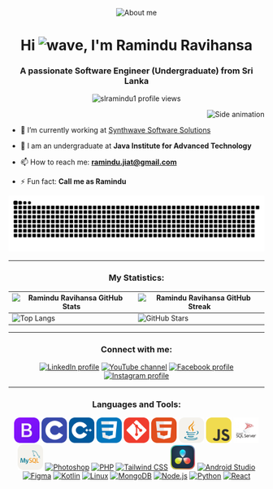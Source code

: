 <p align="center">
  <img src="https://github.com/7oSkaaa/7oSkaaa/blob/main/Images/about_me.gif?raw=true" width="90px" alt="About me">
</p>
<h1 align="center">Hi <img src="https://media.giphy.com/media/hvRJCLFzcasrR4ia7z/giphy.gif" width="35px" alt="wave">, I'm Ramindu Ravihansa</h1>
<h3 align="center">A passionate Software Engineer (Undergraduate) from Sri Lanka</h3>

<p align="center">
  <img src="https://komarev.com/ghpvc/?username=slramindu1&label=Profile%20views&color=0e75b6&style=flat" alt="slramindu1 profile views">
</p>

<p align="right">
  <img src="https://github.com/7oSkaaa/7oSkaaa/blob/main/Images/Right_Side.gif?raw=true" width="250px" alt="Side animation">
</p>

- 🔭 I’m currently working at [Synthwave Software Solutions](https://synthwavesolutions.com/)

- 🌱 I am an undergraduate at **Java Institute for Advanced Technology**

- 📫 How to reach me: **ramindu.jiat@gmail.com**

- ⚡ Fun fact: **Call me as Ramindu**

<p align="center">
  <img src="https://github.com/7oSkaaa/7oSkaaa/blob/output/github-contribution-grid-snake.svg" alt="Snake animation">
</p>

---

<h3 align="center">My Statistics:</h3>

| ![Ramindu Ravihansa GitHub Stats](https://github-readme-stats.vercel.app/api?username=slramindu1&show_icons=true&theme=tokyonight) | ![Ramindu Ravihansa GitHub Streak](https://github-readme-streak-stats.herokuapp.com/?user=slramindu1&theme=tokyonight) |
| --- | --- |
| ![Top Langs](https://github-readme-stats.vercel.app/api/top-langs/?username=slramindu1&theme=tokyonight&layout=compact) | ![GitHub Stars](https://github-readme-stats.vercel.app/api?username=slramindu1&show_icons=true&locale=en&count_private=true&hide_rank=true&custom_title=My%20GitHub%20Stats&disable_animations=true&theme=tokyonight) |

---

<h3 align="center">Connect with me:</h3>

<p align="center">
  <a href="https://linkedin.com/in/ramindu-ravihansa-b330b7282" target="_blank"><img src="https://github.com/Scar1109/skill-icons/blob/main/icons/LinkedIn.svg" alt="LinkedIn profile" height="50px" width="50px"></a>
  <a href="https://www.youtube.com/@ramindu-jiat" target="_blank"><img src="https://static-00.iconduck.com/assets.00/youtube-icon-2048x2048-gedp2icy.png" alt="YouTube channel" height="50px" width="50px"></a>
  <a href="https://www.facebook.com/share/xyt62x1zoiTSd81h/?mibextid=qi2Omg" target="_blank"><img src="https://raw.githubusercontent.com/rahuldkjain/github-profile-readme-generator/master/src/images/icons/Social/facebook.svg" alt="Facebook profile" height="50px" width="50px"></a>
  <a href="https://www.instagram.com/ravihansaramindu" target="_blank"><img src="https://www.edigitalagency.com.au/wp-content/uploads/new-Instagram-icon-png-full-colour.png" alt="Instagram profile" height="50px" width="50px"></a>
</p>

---

<h3 align="center">Languages and Tools:</h3>
<p align="center">
  <a href="https://getbootstrap.com" target="_blank"><img src="https://github.com/tandpfun/skill-icons/raw/main/icons/Bootstrap.svg" alt="Bootstrap" width="50px" height="50px"></a>
  <a href="https://www.cprogramming.com/" target="_blank"><img src="https://github.com/tandpfun/skill-icons/raw/main/icons/C.svg" alt="C" width="50px" height="50px"></a>
  <a href="https://www.w3schools.com/cpp/" target="_blank"><img src="https://github.com/tandpfun/skill-icons/raw/main/icons/CPP.svg" alt="C++" width="50px" height="50px"></a>
  <a href="https://www.w3schools.com/css/" target="_blank"><img src="https://github.com/tandpfun/skill-icons/raw/main/icons/CSS.svg" alt="CSS3" width="50px" height="50px"></a>
  <a href="https://git-scm.com/" target="_blank"><img src="https://github.com/tandpfun/skill-icons/raw/main/icons/Git.svg" alt="Git" width="50px" height="50px"></a>
  <a href="https://www.w3.org/html/" target="_blank"><img src="https://github.com/tandpfun/skill-icons/raw/main/icons/HTML.svg" alt="HTML5" width="50px" height="50px"></a>
  <a href="https://www.java.com" target="_blank"><img src="https://github.com/tandpfun/skill-icons/raw/main/icons/Java-Light.svg" alt="Java" width="50px" height="50px"></a>
  <a href="https://developer.mozilla.org/en-US/docs/Web/JavaScript" target="_blank"><img src="https://github.com/tandpfun/skill-icons/raw/main/icons/JavaScript.svg" alt="JavaScript" width="50px" height="50px"></a>
  <a href="https://www.microsoft.com/en-us/sql-server" target="_blank"><img src="https://github.com/Scar1109/skill-icons/raw/Scar1109/icons/microsoftSQL.svg" alt="MS SQL" width="50px" height="50px"></a>
  <a href="https://www.mysql.com/" target="_blank"><img src="https://github.com/tandpfun/skill-icons/raw/main/icons/MySQL-Light.svg" alt="MySQL" width="50px" height="50px"></a>
  <a href="https://www.photoshop.com/en" target="_blank"><img src="https://github.com/Scar1109/skill-icons/raw/Scar1109/icons/Photoshop.svg" alt="Photoshop" width="50px" height="50px"></a>
  <a href="https://www.php.net" target="_blank"><img src="https://github.com/Scar1109/skill-icons/raw/Scar1109/icons/PHP-Light.svg" alt="PHP" width="50px" height="50px"></a>
  <a href="https://tailwindcss.com/" target="_blank"><img src="https://github.com/Scar1109/skill-icons/raw/Scar1109/icons/TailwindCSS-Light.svg" alt="Tailwind CSS" width="50px" height="50px"></a>
  <a href="https://www.blackmagicdesign.com/products/davinciresolve" target="_blank"><img src="https://github.com/Scar1109/skill-icons/raw/Scar1109/icons/DavinchiResolve.svg" alt="DaVinci Resolve" width="50px" height="50px"></a>
  <a href="https://developer.android.com" target="_blank"><img src="https://github.com/Scar1109/skill-icons/raw/main/icons/AndroidStudio-Light.svg" alt="Android Studio" width="50px" height="50px"></a>
  <a href="https://www.figma.com/" target="_blank"><img src="https://github.com/Scar1109/skill-icons/raw/main/icons/Figma-Light.svg" alt="Figma" width="50px" height="50px"></a>
  <a href="https://kotlinlang.org" target="_blank"><img src="https://github.com/Scar1109/skill-icons/raw/main/icons/Kotlin-Light.svg" alt="Kotlin" width="50px" height="50px"></a>
  <a href="https://www.linux.org/" target="_blank"><img src="https://github.com/Scar1109/skill-icons/raw/main/icons/Linux-Light.svg" alt="Linux" width="50px" height="50px"></a>
  <a href="https://www.mongodb.com/" target="_blank"><img src="https://github.com/Scar1109/skill-icons/raw/main/icons/MongoDB.svg" alt="MongoDB" width="50px" height="50px"></a>
  <a href="https://nodejs.org" target="_blank"><img src="https://github.com/Scar1109/skill-icons/raw/main/icons/NodeJS-Light.svg" alt="Node.js" width="50px" height="50px"></a>
  <a href="https://www.python.org" target="_blank"><img src="https://github.com/Scar1109/skill-icons/raw/main/icons/Python-Light.svg" alt="Python" width="50px" height="50px"></a>
  <a href="https://reactjs.org/" target="_blank"><img src="https://github.com/Scar1109/skill-icons/raw/main/icons/React-Light.svg" alt="React" width="50px" height="50px"></a>
</p>
